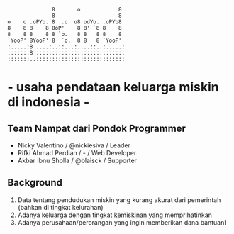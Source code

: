 ```
              8       o            8 
              8                    8 
o    o .oPYo. 8  .o  o8 odYo. .oPYo8 
8    8 8    8 8oP'    8 8' `8 8    8 
8    8 8    8 8 `b.   8 8   8 8    8 
`YooP' 8YooP' 8  `o.  8 8   8 `YooP' 
:.....:8 ....:..::...:....::..:.....:
:::::::8 ::::::::::::::::::::::::::::
:::::::..::::::::::::::::::::::::::::
```
# - usaha pendataan keluarga miskin di indonesia -

## Team Nampat dari Pondok Programmer
- Nicky Valentino / @nickiesiva / Leader
- Rifki Ahmad Perdian / - / Web Developer
- Akbar Ibnu Sholla / @blaisck / Supporter

## Background
1. Data tentang pendudukan miskin yang kurang akurat dari pemerintah (bahkan di tingkat kelurahan)
2. Adanya keluarga dengan tingkat kemiskinan yang memprihatinkan
3. Adanya perusahaan/perorangan yang ingin memberikan dana bantuan1
